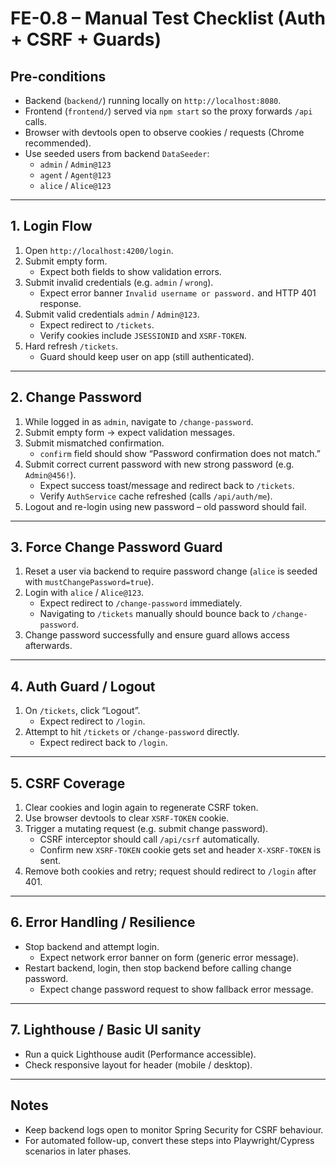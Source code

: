 # FE-0.8 – Manual Test Checklist (Auth + CSRF + Guards)

## Pre-conditions
- Backend (`backend/`) running locally on `http://localhost:8080`.
- Frontend (`frontend/`) served via `npm start` so the proxy forwards `/api` calls.
- Browser with devtools open to observe cookies / requests (Chrome recommended).
- Use seeded users from backend `DataSeeder`:
  - `admin` / `Admin@123`
  - `agent` / `Agent@123`
  - `alice` / `Alice@123`

---

## 1. Login Flow
1. Open `http://localhost:4200/login`.
2. Submit empty form.
   - Expect both fields to show validation errors.
3. Submit invalid credentials (e.g. `admin` / `wrong`).
   - Expect error banner `Invalid username or password.` and HTTP 401 response.
4. Submit valid credentials `admin` / `Admin@123`.
   - Expect redirect to `/tickets`.
   - Verify cookies include `JSESSIONID` and `XSRF-TOKEN`.
5. Hard refresh `/tickets`.
   - Guard should keep user on app (still authenticated).

---

## 2. Change Password
1. While logged in as `admin`, navigate to `/change-password`.
2. Submit empty form → expect validation messages.
3. Submit mismatched confirmation.
   - `confirm` field should show “Password confirmation does not match.”
4. Submit correct current password with new strong password (e.g. `Admin@456!`).
   - Expect success toast/message and redirect back to `/tickets`.
   - Verify `AuthService` cache refreshed (calls `/api/auth/me`).
5. Logout and re-login using new password – old password should fail.

---

## 3. Force Change Password Guard
1. Reset a user via backend to require password change (`alice` is seeded with `mustChangePassword=true`).
2. Login with `alice` / `Alice@123`.
   - Expect redirect to `/change-password` immediately.
   - Navigating to `/tickets` manually should bounce back to `/change-password`.
3. Change password successfully and ensure guard allows access afterwards.

---

## 4. Auth Guard / Logout
1. On `/tickets`, click “Logout”.
   - Expect redirect to `/login`.
2. Attempt to hit `/tickets` or `/change-password` directly.
   - Expect redirect back to `/login`.

---

## 5. CSRF Coverage
1. Clear cookies and login again to regenerate CSRF token.
2. Use browser devtools to clear `XSRF-TOKEN` cookie.
3. Trigger a mutating request (e.g. submit change password).
   - CSRF interceptor should call `/api/csrf` automatically.
   - Confirm new `XSRF-TOKEN` cookie gets set and header `X-XSRF-TOKEN` is sent.
4. Remove both cookies and retry; request should redirect to `/login` after 401.

---

## 6. Error Handling / Resilience
- Stop backend and attempt login.
  - Expect network error banner on form (generic error message).
- Restart backend, login, then stop backend before calling change password.
  - Expect change password request to show fallback error message.

---

## 7. Lighthouse / Basic UI sanity
- Run a quick Lighthouse audit (Performance accessible).
- Check responsive layout for header (mobile / desktop).

---

## Notes
- Keep backend logs open to monitor Spring Security for CSRF behaviour.
- For automated follow-up, convert these steps into Playwright/Cypress scenarios in later phases.
